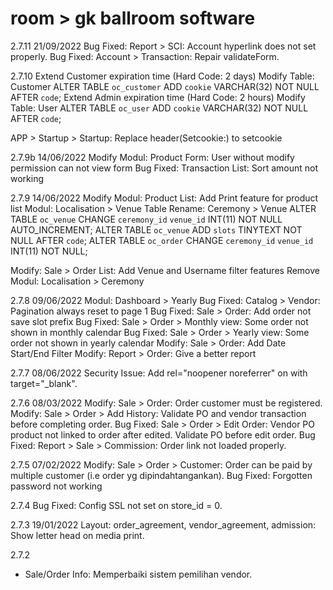 # room > gk ballroom software

2.7.11	21/09/2022
Bug Fixed: Report > SCI: Account hyperlink does not set properly.
Bug Fixed: Account > Transaction: Repair validateForm.

2.7.10
Extend Customer expiration time (Hard Code: 2 days)
	Modify Table: Customer
		ALTER TABLE `oc_customer` ADD `cookie` VARCHAR(32) NOT NULL AFTER `code`;
Extend Admin expiration time (Hard Code: 2 hours)
	Modify Table: User
		ALTER TABLE `oc_user` ADD `cookie` VARCHAR(32) NOT NULL AFTER `code`;

APP > Startup > Startup: Replace header(Setcookie:) to setcookie

2.7.9b 14/06/2022
Modify Modul: Product Form: User without modify permission can not view form
Bug Fixed: Transaction List: Sort amount not working

2.7.9	14/06/2022
Modify Modul: Product List: Add Print feature for product list
Modul: Localisation > Venue
	Table Rename: Ceremony > Venue
	ALTER TABLE `oc_venue` CHANGE `ceremony_id` `venue_id` INT(11) NOT NULL AUTO_INCREMENT;
	ALTER TABLE `oc_venue` ADD `slots` TINYTEXT NOT NULL AFTER `code`;
	ALTER TABLE `oc_order` CHANGE `ceremony_id` `venue_id` INT(11) NOT NULL;

Modify: Sale > Order List: Add Venue and Username filter features
Remove Modul: Localisation > Ceremony

2.7.8	09/06/2022
Modul: Dashboard > Yearly
Bug Fixed: Catalog > Vendor: Pagination always reset to page 1
Bug Fixed: Sale > Order: Add order not save slot prefix
Bug Fixed: Sale > Order > Monthly view: Some order not shown in monthly calendar
Bug Fixed: Sale > Order > Yearly view: Some order not shown in yearly calendar
Modify: Sale > Order: Add Date Start/End Filter
Modify: Report > Order: Give a better report

2.7.7	08/06/2022
Security Issue: Add rel="noopener noreferrer" on <a> with target="_blank".

2.7.6	08/03/2022
Modify: Sale > Order: Order customer must be registered.
Modify: Sale > Order > Add History: Validate PO and vendor transaction before completing order.
Bug Fixed: Sale > Order > Edit Order: Vendor PO product not linked to order after edited. Validate PO before edit order.
Bug Fixed: Report > Sale > Commission: Order link not loaded properly.

2.7.5	07/02/2022
Modify: Sale > Order > Customer: Order can be paid by multiple customer (i.e order yg dipindahtangankan).
Bug Fixed: Forgotten password not working

2.7.4
Bug Fixed: Config SSL not set on store_id = 0.

2.7.3	19/01/2022
Layout: order_agreement, vendor_agreement, admission: Show letter head on media print.

2.7.2
- Sale/Order Info: Memperbaiki sistem pemilihan vendor.
